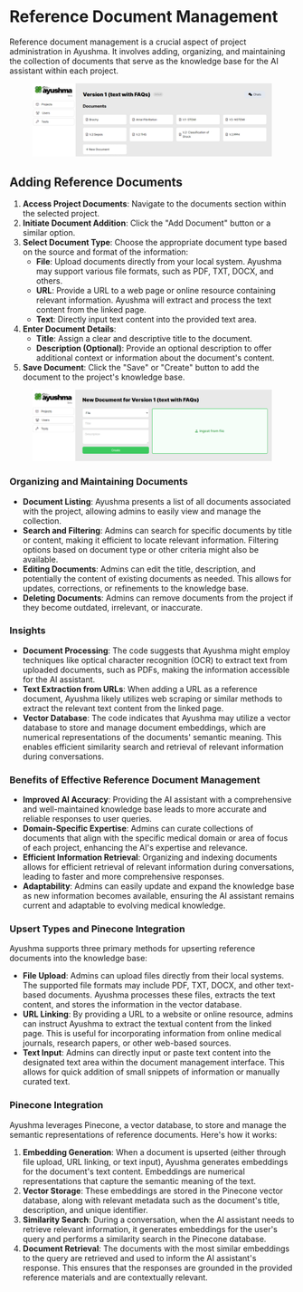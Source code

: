 # Reference Document Management

Reference document management is a crucial aspect of project administration in Ayushma. It involves adding, organizing, and maintaining the collection of documents that serve as the knowledge base for the AI assistant within each project.

<figure><img src="../assets/image (4).png" alt=""><figcaption></figcaption></figure>

## Adding Reference Documents

1. **Access Project Documents**: Navigate to the documents section within the selected project.
2. **Initiate Document Addition**: Click the "Add Document" button or a similar option.
3. **Select Document Type**: Choose the appropriate document type based on the source and format of the information:
   * **File**: Upload documents directly from your local system. Ayushma may support various file formats, such as PDF, TXT, DOCX, and others.
   * **URL**: Provide a URL to a web page or online resource containing relevant information. Ayushma will extract and process the text content from the linked page.
   * **Text**: Directly input text content into the provided text area.
4. **Enter Document Details**:
   * **Title**: Assign a clear and descriptive title to the document.
   * **Description (Optional)**: Provide an optional description to offer additional context or information about the document's content.
5. **Save Document**: Click the "Save" or "Create" button to add the document to the project's knowledge base.

<figure><img src="../assets/image (5).png" alt=""><figcaption></figcaption></figure>

### Organizing and Maintaining Documents

* **Document Listing**: Ayushma presents a list of all documents associated with the project, allowing admins to easily view and manage the collection.
* **Search and Filtering**: Admins can search for specific documents by title or content, making it efficient to locate relevant information. Filtering options based on document type or other criteria might also be available.
* **Editing Documents**: Admins can edit the title, description, and potentially the content of existing documents as needed. This allows for updates, corrections, or refinements to the knowledge base.
* **Deleting Documents**: Admins can remove documents from the project if they become outdated, irrelevant, or inaccurate.

### Insights

* **Document Processing**: The code suggests that Ayushma might employ techniques like optical character recognition (OCR) to extract text from uploaded documents, such as PDFs, making the information accessible for the AI assistant.
* **Text Extraction from URLs**: When adding a URL as a reference document, Ayushma likely utilizes web scraping or similar methods to extract the relevant text content from the linked page.
* **Vector Database**: The code indicates that Ayushma may utilize a vector database to store and manage document embeddings, which are numerical representations of the documents' semantic meaning. This enables efficient similarity search and retrieval of relevant information during conversations.

### Benefits of Effective Reference Document Management

* **Improved AI Accuracy**: Providing the AI assistant with a comprehensive and well-maintained knowledge base leads to more accurate and reliable responses to user queries.
* **Domain-Specific Expertise**: Admins can curate collections of documents that align with the specific medical domain or area of focus of each project, enhancing the AI's expertise and relevance.
* **Efficient Information Retrieval**: Organizing and indexing documents allows for efficient retrieval of relevant information during conversations, leading to faster and more comprehensive responses.
* **Adaptability**: Admins can easily update and expand the knowledge base as new information becomes available, ensuring the AI assistant remains current and adaptable to evolving medical knowledge.

### Upsert Types and Pinecone Integration

Ayushma supports three primary methods for upserting reference documents into the knowledge base:

* **File Upload**: Admins can upload files directly from their local systems. The supported file formats may include PDF, TXT, DOCX, and other text-based documents. Ayushma processes these files, extracts the text content, and stores the information in the vector database.
* **URL Linking**: By providing a URL to a website or online resource, admins can instruct Ayushma to extract the textual content from the linked page. This is useful for incorporating information from online medical journals, research papers, or other web-based sources.
* **Text Input**: Admins can directly input or paste text content into the designated text area within the document management interface. This allows for quick addition of small snippets of information or manually curated text.

### **Pinecone Integration**

Ayushma leverages Pinecone, a vector database, to store and manage the semantic representations of reference documents. Here's how it works:

1. **Embedding Generation**: When a document is upserted (either through file upload, URL linking, or text input), Ayushma generates embeddings for the document's text content. Embeddings are numerical representations that capture the semantic meaning of the text.
2. **Vector Storage**: These embeddings are stored in the Pinecone vector database, along with relevant metadata such as the document's title, description, and unique identifier.
3. **Similarity Search**: During a conversation, when the AI assistant needs to retrieve relevant information, it generates embeddings for the user's query and performs a similarity search in the Pinecone database.
4. **Document Retrieval**: The documents with the most similar embeddings to the query are retrieved and used to inform the AI assistant's response. This ensures that the responses are grounded in the provided reference materials and are contextually relevant.
